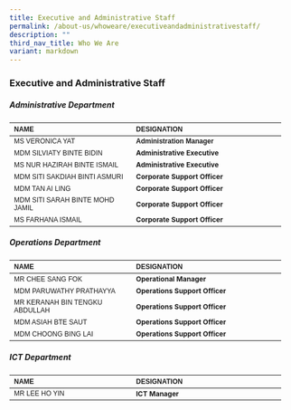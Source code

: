```yaml
---
title: Executive and Administrative Staff
permalink: /about-us/whoweare/executiveandadministrativestaff/
description: ""
third_nav_title: Who We Are
variant: markdown
---
```

### **Executive and Administrative Staff**

##### 		**Administrative Department**
<table border="0" cellpadding="0" cellspacing="0" style="width:624px">
<thead>
		<tr>
			<th scope="col" style="text-align:left; width:200px"><span style="font-size:12px"><span style="font-family:Arial,Helvetica,sans-serif">NAME</span></span></th>
			<th scope="col" style="text-align:left; width:249px"><span style="font-size:12px"><span style="font-family:Arial,Helvetica,sans-serif">DESIGNATION</span></span></th>
		</tr>
	</thead>
<tbody>
		<tr>
	<td style="width:106px"><span style="font-size:12px"><span style="font-family:Arial,Helvetica,sans-serif">MS VERONICA YAT</span></span></td>
			<td style="width:106px"><span style="font-size:12px"><span style="font-family:Arial,Helvetica,sans-serif"><strong>Administration Manager</strong></span></span></td>
	</tr><tr>
	</tr><tr>
			</tr><tr><td style="width:106px"><span style="font-size:12px"><span style="font-family:Arial,Helvetica,sans-serif">MDM SILVIATY BINTE BIDIN</span></span></td>
			<td style="width:106px"><span style="font-size:12px"><strong>Administrative Executive</strong></span></td>
	</tr><tr>
		</tr><tr><td style="width:106px"><span style="font-size:12px"><span style="font-family:Arial,Helvetica,sans-serif">MS NUR HAZIRAH BINTE ISMAIL</span></span></td>
			<td style="width:106px"><span style="font-size:12px"><strong>Administrative Executive</strong></span></td>
		</tr><tr><td style="width:106px"><span style="font-size:12px"><span style="font-family:Arial,Helvetica,sans-serif">MDM SITI SAKDIAH BINTI ASMURI</span></span></td>
			<td style="width:106px"><span style="font-size:12px"><strong>Corporate Support Officer</strong></span></td>
	</tr><tr>
	</tr><tr><td style="width:106px"><span style="font-size:12px"><span style="font-family:Arial,Helvetica,sans-serif">MDM TAN AI LING</span></span></td>
			<td style="width:106px"><span style="font-size:12px"><strong>Corporate Support Officer</strong></span></td>
		</tr><tr><td style="width:106px"><span style="font-size:12px"><span style="font-family:Arial,Helvetica,sans-serif">MDM SITI SARAH BINTE MOHD JAMIL</span></span></td>
			<td style="width:106px"><span style="font-size:12px"><strong>Corporate Support Officer</strong></span></td>
			</tr><tr><td style="width:106px"><span style="font-size:12px"><span style="font-family:Arial,Helvetica,sans-serif">MS FARHANA ISMAIL</span></span></td>
			<td style="width:106px"><span style="font-size:12px"><strong>Corporate Support Officer</strong></span></td>
		</tr><tr>
		</tr></tbody></table>
		
##### **Operations Department**
<table border="0" cellpadding="0" cellspacing="0" style="width:624px">
<thead>
		<tr>
			<th scope="col" style="text-align:left; width:200px"><span style="font-size:12px"><span style="font-family:Arial,Helvetica,sans-serif">NAME</span></span></th>
			<th scope="col" style="text-align:left; width:249px"><span style="font-size:12px"><span style="font-family:Arial,Helvetica,sans-serif">DESIGNATION</span></span></th>
		</tr>
	</thead>
<tbody>
		<tr>
	<td style="width:106px"><span style="font-size:12px"><span style="font-family:Arial,Helvetica,sans-serif">MR CHEE SANG FOK</span></span></td>
			<td style="width:106px"><span style="font-size:12px"><strong>Operational Manager</strong></span></td>
	</tr><tr>
	</tr><tr>
			</tr><tr><td style="width:106px"><span style="font-size:12px"><span style="font-family:Arial,Helvetica,sans-serif">MDM PARUWATHY PRATHAYYA</span></span></td>
			<td style="width:106px"><span style="font-size:12px"><strong>Operations Support Officer</strong></span></td>
	</tr><tr>
		</tr><tr><td style="width:106px"><span style="font-size:12px"><span style="font-family:Arial,Helvetica,sans-serif">MR KERANAH BIN TENGKU ABDULLAH</span></span></td>
			<td style="width:106px"><span style="font-size:12px"><strong>Operations Support Officer</strong></span></td>
	</tr><tr>
	</tr><tr><td style="width:106px"><span style="font-size:12px"><span style="font-family:Arial,Helvetica,sans-serif">MDM ASIAH BTE SAUT</span></span></td>
			<td style="width:106px"><span style="font-size:12px"><strong>Operations Support Officer</strong></span></td>
	</tr><tr>
		</tr><tr><td style="width:106px"><span style="font-size:12px"><span style="font-family:Arial,Helvetica,sans-serif">MDM CHOONG BING LAI</span></span></td>
			<td style="width:106px"><span style="font-size:12px"><strong>Operations Support Officer</strong></span></td>
		</tr><tr>
		</tr></tbody></table>
		
##### **ICT Department**
<table border="0" cellpadding="0" cellspacing="0" style="width:624px">
<thead>
		<tr>
			<th scope="col" style="text-align:left; width:200px"><span style="font-size:12px"><span style="font-family:Arial,Helvetica,sans-serif">NAME</span></span></th>
			<th scope="col" style="text-align:left; width:249px"><span style="font-size:12px"><span style="font-family:Arial,Helvetica,sans-serif">DESIGNATION</span></span></th>
		</tr>
	</thead>
<tbody>
		<tr>
	<td style="width:106px"><span style="font-size:12px"><span style="font-family:Arial,Helvetica,sans-serif">MR LEE HO YIN</span></span></td>
			<td style="width:106px"><span style="font-size:12px"><strong>ICT Manager</strong></span></td>
	</tr><tr>
		</tr></tbody></table>